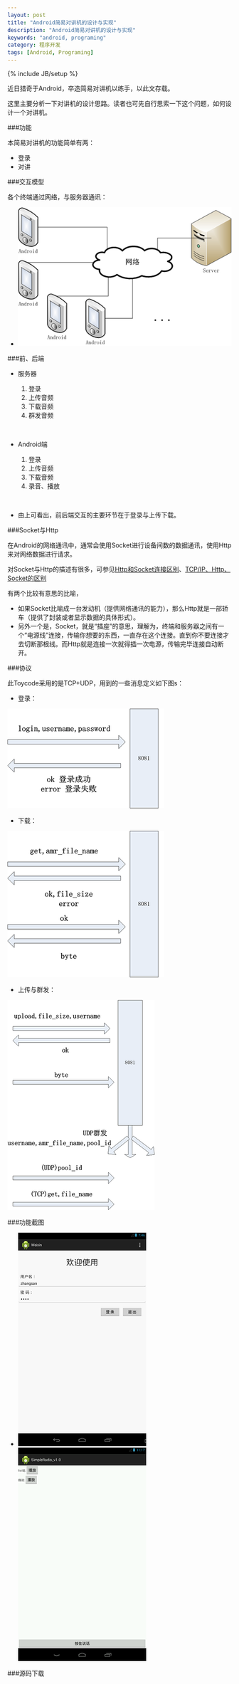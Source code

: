 ```yaml
---
layout: post
title: "Android简易对讲机的设计与实现"
description: "Android简易对讲机的设计与实现"
keywords: "android, programing"
category: 程序开发
tags: [Android, Programing]
---
```

{% include JB/setup %}

近日猎奇于Android，卒造简易对讲机以练手，以此文存载。

这里主要分析一下对讲机的设计思路。读者也可先自行思索一下这个问题，如何设计一个对讲机。

###功能

本简易对讲机的功能简单有两：

- 登录
- 对讲

###交互模型

各个终端通过网络，与服务器通讯：

<!-- more -->

- ![Main](/assets/images/2014/01/speaker1.png)

###前、后端

- 服务器

	1. 登录
	2. 上传音频
	3. 下载音频
	4. 群发音频

<br />

- Android端

	1. 登录
	2. 上传音频
	3. 下载音频
	4. 录音、播放

<br />

- 由上可看出，前后端交互的主要环节在于登录与上传下载。

###Socket与Http

在Android的网络通讯中，通常会使用Socket进行设备间数的数据通讯，使用Http来对网络数据进行请求。

对Socket与Http的描述有很多，可参见[Http和Socket连接区别](http://pan.baidu.com/s/11TOv0)、[TCP/IP、Http、Socket的区别](http://jingyan.baidu.com/article/08b6a591e07ecc14a80922f1.html)

有两个比较有意思的比喻，

- 如果Socket比喻成一台发动机（提供网络通讯的能力），那么Http就是一部轿车（提供了封装或者显示数据的具体形式）。
- 另外一个是，Socket，就是“插座”的意思，理解为，终端和服务器之间有一个“电源线”连接，传输你想要的东西，一直存在这个连接。直到你不要连接才去切断那根线。而Http就是连接一次就得插一次电源，传输完毕连接自动断开。

###协议

此Toycode采用的是TCP+UDP，用到的一些消息定义如下图s：

- 登录：

![Login](/assets/images/2014/01/login.png)

- 下载：

![Get](/assets/images/2014/01/get.png)

- 上传与群发：

![Multisend](/assets/images/2014/01/multisend.png)

###功能截图

- ![login_layout](/assets/images/2014/01/login_layout.png)![message_layout](/assets/images/2014/01/message_layout.png)

###源码下载


















